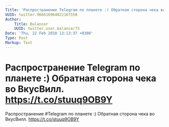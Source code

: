 ```yaml
---
Title: 'Распространение Telegram по планете :) Обратная сторона чека во ВкусВилл. https://t.co/stuuq9OB9Y'
UUID: twitter.966616964822167558
Author:
    Title: Balancer
    UUID: twitter.user.balancer73
Date: 'Thu, 22 Feb 2018 13:13:37 +0300'
Type: Post
Markup: Text
---
```


# Распространение Telegram по планете :) Обратная сторона чека во ВкусВилл. https://t.co/stuuq9OB9Y

Распространение #Telegram по планете :) Обратная сторона
чека во ВкусВилл. https://t.co/stuuq9OB9Y